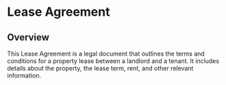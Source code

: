 # Lease Agreement

## Overview

This Lease Agreement is a legal document that outlines the terms and conditions for a property lease between a landlord and a tenant. It includes details about the property, the lease term, rent, and other relevant information.

